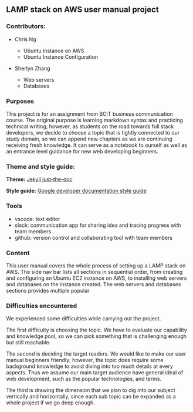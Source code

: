 ## LAMP stack on AWS user manual project

### Contributors:
- Chris Ng
  - Ubuntu Instance on AWS
  - Ubuntu Instance Configuration
  
- Sherlyn Zhang 
  -  Web servers
  -  Databases
  

### Purposes
This project is for an assignment from BCIT business communication course. The original purpose is learning markdown syntax and practicing technical writing; however, as students on the road towards full stack developers, we decide to choose a topic that is tightly connected to our study domain, so we can append new chapters as we are continuing receiving fresh knowledge. It can serve as a notebook to ourself as well as an entrance level guidance for new web developing beginners. 

### Theme and style guide:

**Theme:** [Jekyll just-the-doc](https://pmarsceill.github.io/just-the-docs/)

**Style guide:** [Google developer documentation style guide](https://developers.google.com/style/)

### Tools 
- vscode: text editor 
- slack: communication app for sharing idea and tracing progress with team members
- github: version control and collaborating tool with team members

### Content
This user manual covers the whole process of setting up a LAMP stack on AWS. The side nav bar lists all sections in sequential order, from creating and configuring an Ubuntu EC2 instance on AWS, to installing web servers and databases on the instance created. The web servers and databases sections provides multiple popular 


### Difficulties encountered
We experienced some difficulties while carrying out the project. 

The first difficulty is choosing the topic. We have to evaluate our capability and knowledge pool, so we can pick something that is challenging enough but still reachable.

The second is deciding the target readers. We would like to make our user manual beginners friendly; however, the topic does require some background knowledge to avoid diving into too much details at every aspects. Thus we assume our main target audience have general ideal of web development, such as the popular technologies, and terms.

The third is drawing the dimension that we plan to dig into our subject vertically and horizontally, since each sub topic can be expanded as a whole project if we go deep enough.




